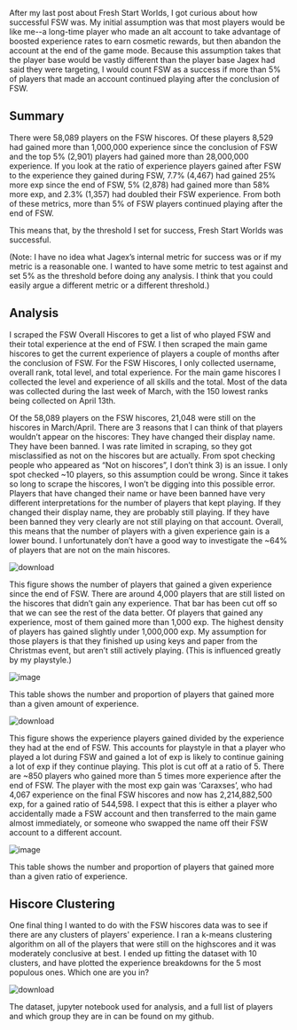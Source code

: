 After my last post about Fresh Start Worlds, I got curious about how successful FSW was. My initial assumption was that most players would be like me--a long-time player who made an alt account to take advantage of boosted experience rates to earn cosmetic rewards, but then abandon the account at the end of the game mode. Because this assumption takes that the player base would be vastly different than the player base Jagex had said they were targeting, I would count FSW as a success if more than 5% of players that made an account continued playing after the conclusion of FSW.

## Summary

There were 58,089 players on the FSW hiscores. Of these players 8,529 had gained more than 1,000,000 experience since the conclusion of FSW and the top 5% (2,901) players had gained more than 28,000,000 experience. If you look at the ratio of experience players gained after FSW to the experience they gained during FSW, 7.7% (4,467) had gained 25% more exp since the end of FSW, 5% (2,878) had gained more than 58% more exp, and 2.3% (1,357) had doubled their FSW experience. From both of these metrics, more than 5% of FSW players continued playing after the end of FSW. 

This means that, by the threshold I set for success, Fresh Start Worlds was successful. 

(Note: I have no idea what Jagex’s internal metric for success was or if my metric is a reasonable one. I wanted to have some metric to test against and set 5% as the threshold before doing any analysis. I think that you could easily argue a different metric or a different threshold.)

## Analysis

I scraped the FSW Overall Hiscores to get a list of who played FSW and their total experience at the end of FSW. I then scraped the main game hiscores to get the current experience of players a couple of months after the conclusion of FSW. For the FSW Hiscores, I only collected username, overall rank, total level, and total experience. For the main game hiscores I collected the level and experience of all skills and the total. Most of the data was collected during the last week of March, with the 150 lowest ranks being collected on April 13th. 

Of the 58,089 players on the FSW hiscores, 21,048 were still on the hiscores in March/April. There are 3 reasons that I can think of that players wouldn’t appear on the hiscores:
They have changed their display name.
They have been banned.
I was rate limited in scraping, so they got misclassified as not on the hiscores but are actually.
From spot checking people who appeared as “Not on hiscores”, I don’t think 3) is an issue. I only spot checked ~10 players, so this assumption could be wrong. Since it takes so long to scrape the hiscores, I won’t be digging into this possible error. Players that have changed their name or have been banned have very different interpretations for the number of players that kept playing. If they changed their display name, they are probably still playing. If they have been banned they very clearly are not still playing on that account. Overall, this means that the number of players with a given experience gain is a lower bound. I unfortunately don’t have a good way to investigate the ~64% of players that are not on the main hiscores. 

![download](https://user-images.githubusercontent.com/47310990/232633264-b735a1fe-28f2-42a3-aac2-735b243e4daa.png)

This figure shows the number of players that gained a given experience since the end of FSW. There are around 4,000 players that are still listed on the hiscores that didn’t gain any experience. That bar has been cut off so that we can see the rest of the data better. Of players that gained any experience, most of them gained more than 1,000 exp. The highest density of players has gained slightly under 1,000,000 exp. My assumption for those players is that they finished up using keys and paper from the Christmas event, but aren’t still actively playing. (This is influenced greatly by my playstyle.)

![image](https://user-images.githubusercontent.com/47310990/232633510-cf649b34-463a-428d-b4e6-fd6ae83a179b.png)

This table shows the number and proportion of players that gained more than a given amount of experience.

![download](https://user-images.githubusercontent.com/47310990/232633302-9164ef3f-ced2-47ad-8fe1-f070a334daa8.png)

This figure shows the experience players gained divided by the experience they had at the end of FSW. This accounts for playstyle in that a player who played a lot during FSW and gained a lot of exp is likely to continue gaining a lot of exp if they continue playing. This plot is cut off at a ratio of 5. There are ~850 players who gained more than 5 times more experience after the end of FSW. The player with the most exp gain was ‘Caraxses’, who had 4,067 experience on the final FSW hiscores and now has 2,214,882,500 exp, for a gained ratio of 544,598. I expect that this is either a player who accidentally made a FSW account and then transferred to the main game almost immediately, or someone who swapped the name off their FSW account to a different account.

![image](https://user-images.githubusercontent.com/47310990/232633400-fff6bca0-7fbd-408e-ba45-cdc20b03600d.png)

This table shows the number and proportion of players that gained more than a given ratio of experience.

## Hiscore Clustering

One final thing I wanted to do with the FSW hiscores data was to see if there are any clusters of players' experience. I ran a k-means clustering algorithm on all of the players that were still on the highscores and it was moderately conclusive at best. I ended up fitting the dataset with 10 clusters, and have plotted the experience breakdowns for the 5 most populous ones. Which one are you in? 

![download](https://user-images.githubusercontent.com/47310990/232633328-025c1ac6-9d12-4aac-8f11-fb31eaa4cc66.png)

The dataset, jupyter notebook used for analysis, and a full list of players and which group they are in can be found on my github. 

